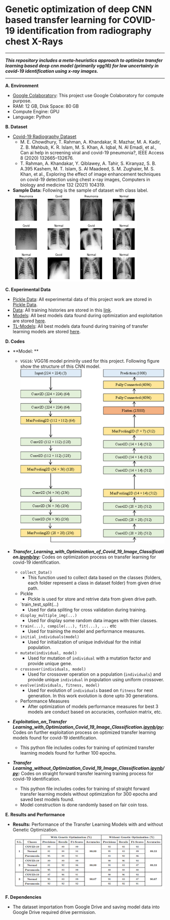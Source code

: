 
# Genetic optimization of deep CNN based transfer learning for COVID-19 identification from radiography chest X-Rays
** **
***This repository includes a meta-heuristics approach to optimize transfer learning based deep cnn model (primarily vgg16) for low uncertainty in covid-19 identification using x-ray images.***
** **

**A. Environment**
+ [Google Colaboratory](https://colab.research.google.com "Google Colab"): This project use Google Colaboratory for compute purpose.
+ RAM: 12 GB, Disk Space: 80 GB
+ Compute Engine: GPU
+ Language: Python

**B. Dataset**
+ [Covid-19 Radiography Dataset](https://drive.google.com/drive/folders/1i_kQHjdOYFOyaOsI3mFdG8Deabi4dvOt "Covid-19 X-Ray Images")
  - M. E. Chowdhury, T. Rahman, A. Khandakar, R. Mazhar, M. A. Kadir, Z. B. Mahbub, K. R. Islam, M. S. Khan, A. Iqbal, N. Al Emadi, et al., Can ai help in screening viral and covid-19 pneumonia?, IEEE Access 8 (2020) 132665–132676.
  - T. Rahman, A. Khandakar, Y. Qiblawey, A. Tahir, S. Kiranyaz, S. B. A.395 Kashem, M. T. Islam, S. Al Maadeed, S. M. Zughaier, M. S. Khan, et al., Exploring the effect of image enhancement techniques on covid-19 detection using chest x-ray images, Computers in biology and medicine 132 (2021) 104319.
+ **Sample Data:** Following is the sample of dataset with class label. <br> ![Sample Dataset](https://github.com/jahid-jabed/mh_opt_tl_covid19/blob/main/Pictures/Sample_Data.png "Sample Dataset")

**C. Experimental Data**
+ [Pickle Data](https://drive.google.com/drive/folders/1gnx-tpOwSDpnYJFmMyLau12pjYqekb8X "Experimental Data"): All experimental data of this project work are stored in [Pickle Data](https://drive.google.com/drive/folders/1gnx-tpOwSDpnYJFmMyLau12pjYqekb8X "Experimental Data").
+ [Data](https://drive.google.com/drive/folders/17cspYJS7XeGflOzu5_g2rEpuLtr8dEF_ "Training Histories"): All training histories are stored in this [link](https://drive.google.com/drive/folders/17cspYJS7XeGflOzu5_g2rEpuLtr8dEF_? "Training Histories").
+ [Models](https://drive.google.com/drive/folders/1wmcpabmqLIaDCWFhYOdzjUqDBCTCLsfp "Best Optimized Models"): All best models data found during optimization and exploitation are stored [here](https://drive.google.com/drive/folders/1wmcpabmqLIaDCWFhYOdzjUqDBCTCLsfp "Best Optimized Models").
+ [TL-Models](https://drive.google.com/drive/folders/1uKNctQweu3tPD74sU7MY0XcKobA-2MBv "Best Transfer Learning Models"): All best models data found during training of transfer learning models are stored [here](https://drive.google.com/drive/folders/1uKNctQweu3tPD74sU7MY0XcKobA-2MBv "Best Transfer Learning Models").

**D. Codes**
+ **Model: **
  - `VGG16`: VGG16 model primirily used for this project. Following figure show the structure of this CNN model. <br> ![VGG16](https://github.com/jahid-jabed/mh_opt_tl_covid19/blob/main/Pictures/VGG16_CNN.png "VGG16")
+ ***Transfer_Learning_with_Optimization_of_Covid_19_Image_Classification.[ipynb](https://github.com/jahid-jabed/mh_opt_tl_covid19/blob/main/Codes/IPYNB/Transfer_Learning_with_Optimization_of_Covid_19_Image_Classification.ipynb)/[py](https://github.com/jahid-jabed/mh_opt_tl_covid19/blob/main/Codes/PY/transfer_learning_with_optimization_of_covid_19_image_classification.py):*** Codes on optimization process on transfer learning for covid-19 identification.
  - `collect_Data()`
    * This function used to collect data based on the classes (folders, each folder represent a class in dataset folder) from given drive path.
  - Pickle
    * Pickle is used for store and retrive data from given drive path.
  - `train_test_split(...)
    * Used for data spliting for cross validation during training.
  - `display_multiple_img(...)`
    * Used for display some random data images with thier classes.
  - `train(...), compile(...), fit(...), ...` etc
    * Used for training the model and performance measures.
  - `initial_individuals(model)`
    * Used for initialization of unique individual for the initial population.
  - `mutate(individual, model)`
    * Used for mutation of `individual` with a mutation factor and provide unique gene.
  - `crossover(individuals, model)`
    * Used for crossover operation on a population (`individuals`) and provide unique `individual` in population using uniform crossover.
  - `evolve(individuals, fitness, model)`
    * Used for evolution of `individuals` based on `fitness` for next generation. In this work evolution is done upto 30 generations.
  - Performance Measures
    * After optimization of models performance measures for best 3 models are conduct based on accuracies, confusion matrix, etc.
    
+ ***Exploitation_on_Transfer Learning_with_Optimization_Covid_19_Image_Classification.[ipynb](https://github.com/jahid-jabed/mh_opt_tl_covid19/blob/main/Codes/IPYNB/Exploitation_on_Transfer%20Learning_with_Optimization_Covid_19_Image_Classification.ipynb)/[py](https://github.com/jahid-jabed/mh_opt_tl_covid19/blob/main/Codes/PY/exploitation_on_transfer_learning_with_optimization_covid_19_image_classification.py):*** Codes on further exploitation process on optimized transfer learning models found for covid-19 identification.
  - This python file includes codes for training of optimized transfer learning models found for further 100 epochs.
  
+ ***Transfer Learning_without_Optimization_Covid_19_Image_Classification.[ipynb](https://github.com/jahid-jabed/mh_opt_tl_covid19/blob/main/Codes/IPYNB/Transfer%20Learning_without_Optimization_Covid_19_Image_Classification.ipynb)/[py](https://github.com/jahid-jabed/mh_opt_tl_covid19/blob/main/Codes/PY/transfer_learning_without_optimization_covid_19_image_classification.py):*** Codes on straight forward transfer learning training process for covid-19 identification.
  - This python file includes codes for training of straight forward transfer learning models without optimization for 300 epochs and saved best models found.
  - Model construction is done randomly based on fair coin toss.

**E. Results and Performance**
  - **Results:** Performance of the Transfer Learning Models with and without Genetic Optimization. <br> ![Results](/Pictures/Results.PNG "Results")

**F. Dependencies**
  + The dataset importation from Google Drive and saving model data into Google Drive required drive permission.
  
